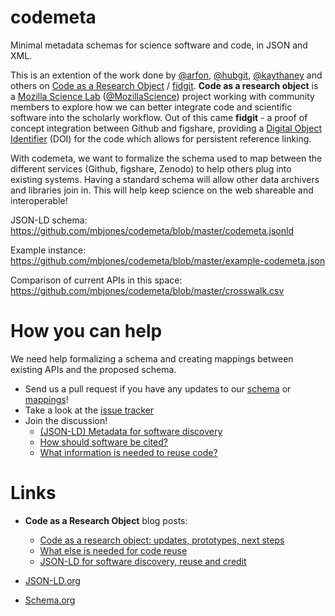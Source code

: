 codemeta
========

Minimal metadata schemas for science software and code, in JSON and XML.

This is an extention of the work done by [@arfon](http://github.com/arfon/), [@hubgit](https://github.com/hubgit/), [@kaythaney](https://github.com/kaythaney/) and others on [Code as a Research Object](https://github.com/mozillascience/code-research-object) / [fidgit](https://github.com/mozillascience/fidgit). **Code as a research object** is a [Mozilla Science Lab](http://mozillascience.org) ([@MozillaScience](https://github.com/mozillascience/)) project working with community members to explore how we can better integrate code and scientific software into the scholarly workflow. Out of this came **fidgit** - a proof of concept integration between Github and figshare, providing a [Digital Object Identifier](http://en.wikipedia.org/wiki/Digital_object_identifier) (DOI) for the code which allows for persistent reference linking.

With codemeta, we want to formalize the schema used to map between the different services (Github, figshare, Zenodo) to help others plug into existing systems. Having a standard schema will allow other data archivers and libraries join in. This will help keep science on the web shareable and interoperable!

JSON-LD schema: https://github.com/mbjones/codemeta/blob/master/codemeta.jsonld

Example instance: https://github.com/mbjones/codemeta/blob/master/example-codemeta.json

Comparison of current APIs in this space: https://github.com/mbjones/codemeta/blob/master/crosswalk.csv



How you can help
================

We need help formalizing a schema and creating mappings between existing APIs and the proposed schema.

* Send us a pull request if you have any updates to our [schema](https://github.com/mbjones/codemeta/blob/master/codemeta.jsonld) or [mappings](https://github.com/mbjones/codemeta/blob/master/codemeta-crosswalk.md)!
* Take a look at the [issue tracker](https://github.com/mbjones/codemeta/issues)
* Join the discussion!
    * [(JSON-LD) Metadata for software discovery](https://github.com/mozillascience/code-research-object/issues/15)
    * [How should software be cited?](https://github.com/mozillascience/code-research-object/issues/12)
    * [What information is needed to reuse code?](https://github.com/mozillascience/code-research-object/issues/2)



Links
=====

* **Code as a Research Object** blog posts:
    * [Code as a research object: updates, prototypes, next steps](http://mozillascience.org/code-as-a-research-object-updates-prototypes-next-steps/)
    * [What else is needed for code reuse](http://mozillascience.org/what-else-is-needed-for-code-reuse/)
    * [JSON-LD for software discovery, reuse and credit](http://www.arfon.org/json-ld-for-software-discovery-reuse-and-credit)

* [JSON-LD.org](http://json-ld.org/)
* [Schema.org](http://schema.org/)
